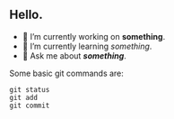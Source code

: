 ## Hello.

- 🔭 I’m currently working on **something**.
- 🌱 I’m currently learning *something*.
- 💬 Ask me about ***something***.

Some basic git commands are:
```
git status
git add
git commit
```
